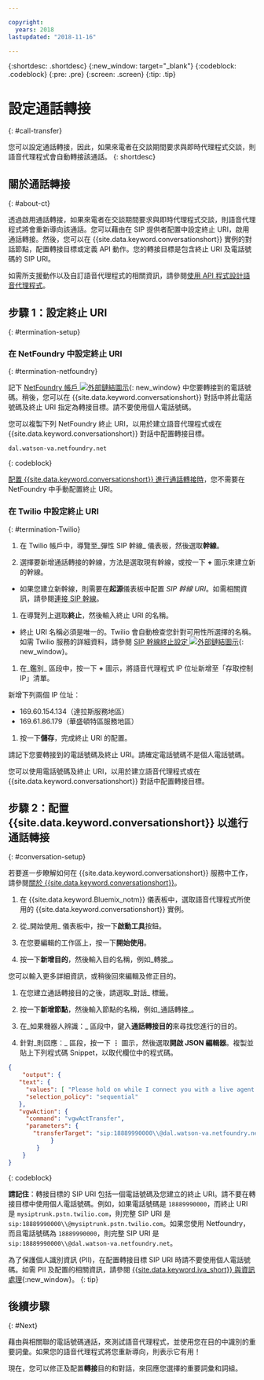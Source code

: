 ```yaml
---

copyright:
  years: 2018
lastupdated: "2018-11-16"

---
```


{:shortdesc: .shortdesc}
{:new_window: target="_blank"}
{:codeblock: .codeblock}
{:pre: .pre}
{:screen: .screen}
{:tip: .tip}


# 設定通話轉接
{: #call-transfer}

您可以設定通話轉接，因此，如果來電者在交談期間要求與即時代理程式交談，則語音代理程式會自動轉接該通話。
{: shortdesc}

## 關於通話轉接
{: #about-ct}

透過啟用通話轉接，如果來電者在交談期間要求與即時代理程式交談，則語音代理程式將會重新導向該通話。您可以藉由在 SIP 提供者配置中設定終止 URI，啟用通話轉接。然後，您可以在 {{site.data.keyword.conversationshort}} 實例的對話節點，配置轉接目標或定義 API 動作。您的轉接目標是包含終止 URI 及電話號碼的 SIP URI。

如需所支援動作以及自訂語音代理程式的相關資訊，請參閱[使用 API 程式設計語音代理程式](api.html)。

## 步驟 1：設定終止 URI
{: #termination-setup}

### 在 NetFoundry 中設定終止 URI
{: #termination-netfoundry}

記下 [NetFoundry 帳戶 ![外部鏈結圖示](../../icons/launch-glyph.svg "外部鏈結圖示")](https://watson.netfoundry.io/watson-login){: new_window} 中您要轉接到的電話號碼。稍後，您可以在 {{site.data.keyword.conversationshort}} 對話中將此電話號碼及終止 URI 指定為轉接目標。請不要使用個人電話號碼。

您可以複製下列 NetFoundry 終止 URI，以用於建立語音代理程式或在 {{site.data.keyword.conversationshort}} 對話中配置轉接目標。

```
dal.watson-va.netfoundry.net
```
{: codeblock}

[配置 {{site.data.keyword.conversationshort}} 進行通話轉接時](#conversation-setup)，您不需要在 NetFoundry 中手動配置終止 URI。

### 在 Twilio 中設定終止 URI
{: #termination-Twilio}

1. 在 Twilio 帳戶中，導覽至_彈性 SIP 幹線_ 儀表板，然後選取**幹線**。

1. 選擇要新增通話轉接的幹線，方法是選取現有幹線，或按一下 **+** 圖示來建立新的幹線。

  * 如果您建立新幹線，則需要在**起源**儀表板中配置 _SIP 幹線 URI_。如需相關資訊，請參閱[連接 SIP 幹線](connect-SIP.html)。

1. 在導覽列上選取**終止**，然後輸入終止 URI 的名稱。

  * 終止 URI 名稱必須是唯一的。Twilio 會自動檢查您針對可用性所選擇的名稱。如需 Twilio 服務的詳細資料，請參閱 [SIP 幹線終止設定 ![外部鏈結圖示](../../icons/launch-glyph.svg "外部鏈結圖示")](https://www.twilio.com/docs/api/sip-trunking/getting-started#termination){: new_window}。

1. 在_鑑別_ 區段中，按一下 **+** 圖示，將語音代理程式 IP 位址新增至「存取控制 IP」清單。

  新增下列兩個 IP 位址：
   * 169.60.154.134（達拉斯服務地區）
   * 169.61.86.179（華盛頓特區服務地區）

1. 按一下**儲存**，完成終止 URI 的配置。

請記下您要轉接到的電話號碼及終止 URI。請確定電話號碼不是個人電話號碼。

您可以使用電話號碼及終止 URI，以用於建立語音代理程式或在 {{site.data.keyword.conversationshort}} 對話中配置轉接目標。


## 步驟 2：配置 {{site.data.keyword.conversationshort}} 以進行通話轉接
{: #conversation-setup}

若要進一步瞭解如何在 {{site.data.keyword.conversationshort}} 服務中工作，請參閱[關於 {{site.data.keyword.conversationshort}}](../conversation/index.html#about)。

1. 在 {{site.data.keyword.Bluemix_notm}} 儀表板中，選取語音代理程式所使用的 {{site.data.keyword.conversationshort}} 實例。

1. 從_開始使用_ 儀表板中，按一下**啟動工具**按鈕。

1. 在您要編輯的工作區上，按一下**開始使用**。

1. 按一下**新增目的**，然後輸入目的名稱，例如_轉接_。

  您可以輸入更多詳細資訊，或稍後回來編輯及修正目的。

1. 在您建立通話轉接目的之後，請選取_對話_ 標籤。

1. 按一下**新增節點**，然後輸入節點的名稱，例如_通話轉接_。

1. 在_如果機器人辨識：_ 區段中，鍵入**通話轉接目的**來尋找您進行的目的。

1. 針對_則回應：_ 區段，按一下 **&vellip;** 圖示，然後選取**開啟 JSON 編輯器**。複製並貼上下列程式碼 Snippet，以取代欄位中的程式碼。

```json
{
    "output": {
   "text": {
     "values": [ "Please hold on while I connect you with a live agent." ],
     "selection_policy": "sequential"
   },
   "vgwAction": {
     "command": "vgwActTransfer",
     "parameters": {
       "transferTarget": "sip:18889990000\\@dal.watson-va.netfoundry.net"
            }
        }
    }
}
```
{: codeblock}

**請記住**：轉接目標的 SIP URI 包括一個電話號碼及您建立的終止 URI。請不要在轉接目標中使用個人電話號碼。例如，如果電話號碼是 `18889990000`，而終止 URI 是 `mysiptrunk.pstn.twilio.com`，則完整 SIP URI 是 `sip:18889990000\\@mysiptrunk.pstn.twilio.com`。如果您使用 Netfoundry，而且電話號碼為 `18889990000`，則完整 SIP URI 是 `sip:18889990000\\@dal.watson-va.netfoundry.net`。

為了保護個人識別資訊 (PII)，在配置轉接目標 SIP URI 時請不要使用個人電話號碼。如需 PII 及配置的相關資訊，請參閱 [{{site.data.keyword.iva_short}} 與資訊處理](infosec.html#configure_infosec){:new_window}。
{: tip}

## 後續步驟
{: #Next}

藉由與相關聯的電話號碼通話，來測試語音代理程式，並使用您在目的中識別的重要詞彙。如果您的語音代理程式將您重新導向，則表示它有用！

現在，您可以修正及配置**轉接**目的和對話，來回應您選擇的重要詞彙和詞組。
